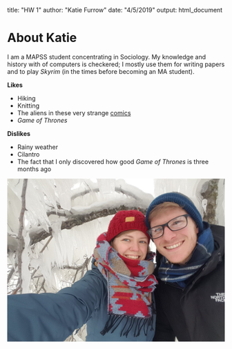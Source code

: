 title: "HW 1"
author: "Katie Furrow"
date: "4/5/2019"
output: html_document

# About Katie
I am a MAPSS student concentrating in Sociology. My knowledge and history with of computers is checkered; I mostly use them for writing papers and to play *Skyrim* (in the times before becoming an MA student).

**Likes**

* Hiking
* Knitting
* The aliens in these very strange [comics](https://www.nathanwpyle.art/strangeplanet/fuwf4whzba54ejqgwe62vlnnqu6yr3)
* *Game of Thrones*

**Dislikes**

* Rainy weather
* Cilantro
* The fact that I only discovered how good *Game of Thrones* is three months ago

![Post-Polar Vortex Adventures with my partner, Jesse](Lake.jpg)
